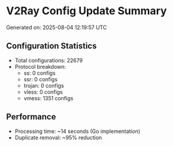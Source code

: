 # V2Ray Config Update Summary
Generated on: 2025-08-04 12:19:57 UTC

## Configuration Statistics
- Total configurations: 22679
- Protocol breakdown:
  - ss: 0 configs
  - ssr: 0 configs
  - trojan: 0 configs
  - vless: 0 configs
  - vmess: 1351 configs

## Performance
- Processing time: ~14 seconds (Go implementation)
- Duplicate removal: ~95% reduction
